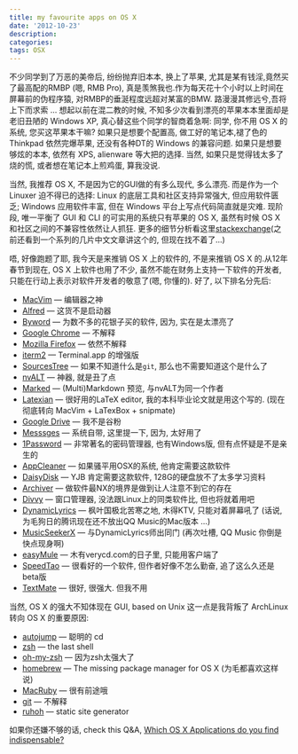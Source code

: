 ```yaml
---
title: my favourite apps on OS X
date: '2012-10-23'
description:
categories:
tags: OSX
---
```


不少同学到了万恶的美帝后, 纷纷抛弃旧本本, 换上了苹果, 尤其是某有钱淫,竟然买了最高配的RMBP (嗯, RMB Pro), 真是羡煞我也.作为每天花十个小时以上时间在屏幕前的伪程序猿, 对RMBP的垂涎程度远超对某富的BMW. 路漫漫其修远兮,吾将上下而求索 ... 想起以前在混二教的时候, 不知多少次看到漂亮的苹果本本里面却是老旧丑陋的 Windows XP, 真心替这些个同学的智商着急啊: 同学, 你不用 OS X 的系统, 您买这苹果本干嘛? 如果只是想要个配置高, 做工好的笔记本,褪了色的Thinkpad 依然完爆苹果, 还没有各种DT的 Windows 的兼容问题. 如果只是想要够炫的本本, 依然有 XPS, alienware 等大把的选择. 当然, 如果只是觉得钱太多了烧的慌, 或者想在笔记本上煎鸡蛋, 算我没说.

当然, 我推荐 OS X, 不是因为它的GUI做的有多么现代, 多么漂亮. 而是作为一个 Linuxer 迫不得已的选择: Linux 的底层工具和社区支持异常强大, 但应用软件匮乏; Windows 应用软件丰富, 但在 Windows 平台上写点代码简直就是灾难. 现阶段, 唯一平衡了 GUI 和 CLI 的可实用的系统只有苹果的 OS X, 虽然有时候 OS X 和社区之间的不兼容性依然让人抓狂. 更多的细节分析看这里[stackexchange][](之前还看到一个系列的几片中文文章讲这个的, 但现在找不着了...)

[stackexchange]: http://programmers.stackexchange.com/questions/51670/why-do-programmers-use-or-recommend-mac-os-x "Why do programmers use or recommend Mac OS X?"

唔, 好像跑题了耶, 我今天是来推销 OS X 上的软件的, 不是来推销 OS X 的.从12年春节到现在, OS X 上软件也用了不少, 虽然不能在财务上支持一下软件的开发者, 只能在行动上表示对软件开发者的敬意了(嗯, 你懂的). 好了,  以下排名分先后:

* [MacVim](http://code.google.com/p/macvim/) — 编辑器之神
* [Alfred](http://www.alfredapp.com/) — 这货不是启动器
* [Byword](http://bywordapp.com/) — 为数不多的花银子买的软件, 因为, 实在是太漂亮了
* [Google Chrome](http://www.google.com/chrome) — 不解释
* [Mozilla Firefox](http://www.mozilla.org/en-US/firefox) — 依然不解释
* [iterm2](http://www.iterm2.com) — Terminal.app 的增强版
* [SourcesTree](http://www.sourcetreeapp.com/) — 如果不知道什么是`git`, 那么也不需要知道这个是什么了
* [nvALT](http://brettterpstra.com/project/nvalt/) — 神器, 就是丑了点
* [Marked](http://markedapp.com/) — (Multi)Markdown 预览, 与nvALT为同一个作者
* [Latexian](http://tacosw.com/latexian/) — 很好用的LaTeX editor, 我的本科毕业论文就是用这个写的. (现在彻底转向 MacVim + LaTexBox + snipmate)
* [Google Drive](http://drive.google.com) — 我不是谷粉
* [Messsges](http://en.wikipedia.org/wiki/Messages_(application)) — 系统自带, 这里提一下, 因为, 太好用了
* [1Password](https://agilebits.com/onepassword) — 非常著名的密码管理器, 也有Windows版, 但有点怀疑是不是亲生的
* [AppCleaner](http://www.freemacsoft.net/appcleaner/) — 如果骚平用OSX的系统, 他肯定需要这款软件
* [DaisyDisk](http://www.daisydiskapp.com/) — YJB 肯定需要这款软件, 128G的硬盘放不了太多学习资料
* [Archiver](http://archiverapp.com/) — 做软件最NX的境界是做到让人注意不到它的存在
* [Divvy](http://mizage.com/divvy/) — 窗口管理器, 没法跟Linux上的同类软件比, 但也将就着用吧
* [DynamicLyrics](http://martianz.cn/dynamiclyrics/) — 枫叶国极北苦寒之地, 木得KTV, 只能对着屏幕吼了 (话说, 为毛狗日的腾讯现在还不放出QQ Music的Mac版本 ...)
* [MusicSeekerX](http://blog.4321.la/article/2011-08-28-musicseekerx) — 与DynamicLyrics师出同门 (再次吐槽, QQ Music 你倒是快点现身啊)
* [easyMule](http://www.verycd.com/groups/mac/540074.topic) — 木有verycd.com的日子里, 只能用客户端了
* [SpeedTao](http://www.speedtao.net/) — 很看好的一个软件, 但作者好像不怎么勤奋, 追了这么久还是beta版
* [TextMate](http://macromates.com/) — 很好, 很强大. 但我不用

当然, OS X 的强大不知体现在 GUI, based on Unix 这一点是我背叛了 ArchLinux 转向 OS X 的重要原因:

* [autojump](https://github.com/joelthelion/autojump) — 聪明的 cd
* [zsh](http://www.zsh.org/) — the last shell
* [oh-my-zsh](https://github.com/robbyrussell/oh-my-zsh) — 因为zsh太强大了
* [homebrew](http://mxcl.github.com/homebrew/) — The missing package manager for OS X (为毛都喜欢这样说)
* [MacRuby](http://macruby.org) — 很有前途哦
* [git](http://git-scm.com/) — 不解释
* [ruhoh](http://ruhoh.com/) — static site generator

如果你还嫌不够的话, check this Q&A, [Which OS X Applications do you find indispensable?](http://apple.stackexchange.com/questions/82/which-os-x-applications-do-you-find-indispensable)
